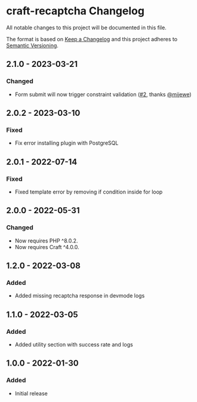 # craft-recaptcha Changelog

All notable changes to this project will be documented in this file.

The format is based on [Keep a Changelog](http://keepachangelog.com/) and this project adheres to [Semantic Versioning](http://semver.org/).

## 2.1.0 - 2023-03-21
### Changed
- Form submit will now trigger constraint validation ([#2](https://github.com/c10d-dev/craft-recaptcha/issues/2), thanks [@mijewe](https://github.com/mijewe))

## 2.0.2 - 2023-03-10
### Fixed
- Fix error installing plugin with PostgreSQL

## 2.0.1 - 2022-07-14
### Fixed
- Fixed template error by removing if condition inside for loop

## 2.0.0 - 2022-05-31
### Changed
- Now requires PHP ^8.0.2.
- Now requires Craft ^4.0.0.

## 1.2.0 - 2022-03-08
### Added
- Added missing recaptcha response in devmode logs

## 1.1.0 - 2022-03-05
### Added
- Added utility section with success rate and logs

## 1.0.0 - 2022-01-30
### Added
- Initial release

